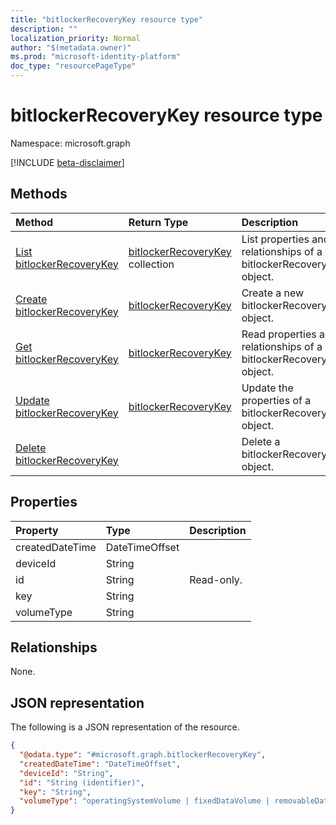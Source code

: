 ```yaml
---
title: "bitlockerRecoveryKey resource type"
description: ""
localization_priority: Normal
author: "$(metadata.owner)"
ms.prod: "microsoft-identity-platform"
doc_type: "resourcePageType"
---
```


# bitlockerRecoveryKey resource type

Namespace: microsoft.graph

[!INCLUDE [beta-disclaimer](../../includes/beta-disclaimer.md)]

## Methods

| Method                                                               | Return Type                                                | Description                                                         |
| :------------------------------------------------------------------- | :--------------------------------------------------------- | :------------------------------------------------------------------ |
| [List bitlockerRecoveryKey](../api/bitlockerrecoverykey-list.md)     | [bitlockerRecoveryKey](bitlockerRecoveryKey.md) collection | List properties and relationships of a bitlockerRecoveryKey object. |
| [Create bitlockerRecoveryKey](../api/bitlockerrecoverykey-create.md) | [bitlockerRecoveryKey](bitlockerRecoveryKey.md)            | Create a new bitlockerRecoveryKey object.                           |
| [Get bitlockerRecoveryKey](../api/bitlockerrecoverykey-get.md)       | [bitlockerRecoveryKey](bitlockerRecoveryKey.md)            | Read properties and relationships of a bitlockerRecoveryKey object. |
| [Update bitlockerRecoveryKey](../api/bitlockerrecoverykey-update.md) | [bitlockerRecoveryKey](bitlockerRecoveryKey.md)            | Update the properties of a bitlockerRecoveryKey object.             |
| [Delete bitlockerRecoveryKey](../api/bitlockerrecoverykey-delete.md) |                                                            | Delete a bitlockerRecoveryKey object.                               |

## Properties

| Property        | Type           | Description |
| :-------------- | :------------- | :---------- |
| createdDateTime | DateTimeOffset |             |
| deviceId        | String         |             |
| id              | String         | Read-only.  |
| key             | String         |             |
| volumeType      | String         |             |

## Relationships

None.

## JSON representation

The following is a JSON representation of the resource.

<!-- {
  "blockType": "resource",
  "keyProperty": "id",
  "@odata.type": "microsoft.graph.bitlockerRecoveryKey",
  "baseType": "microsoft.graph.entity",
  "openType": False
}
-->

```json
{
  "@odata.type": "#microsoft.graph.bitlockerRecoveryKey",
  "createdDateTime": "DateTimeOffset",
  "deviceId": "String",
  "id": "String (identifier)",
  "key": "String",
  "volumeType": "operatingSystemVolume | fixedDataVolume | removableDataVolume | unknownFutureValue"
}
```
